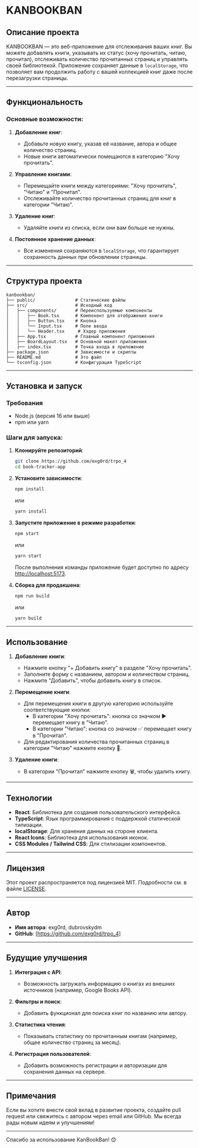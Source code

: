 # KANBOOKBAN

## Описание проекта
KANBOOKBAN — это веб-приложение для отслеживания ваших книг. Вы можете добавлять книги, указывать их статус (хочу прочитать, читаю, прочитал), отслеживать количество прочитанных страниц и управлять своей библиотекой. Приложение сохраняет данные в `localStorage`, что позволяет вам продолжить работу с вашей коллекцией книг даже после перезагрузки страницы.

---

## Функциональность

### Основные возможности:
1. **Добавление книг**:
   - Добавьте новую книгу, указав её название, автора и общее количество страниц.
   - Новые книги автоматически помещаются в категорию "Хочу прочитать".

2. **Управление книгами**:
   - Перемещайте книги между категориями: "Хочу прочитать", "Читаю" и "Прочитал".
   - Отслеживайте количество прочитанных страниц для книг в категории "Читаю".

3. **Удаление книг**:
   - Удаляйте книги из списка, если они вам больше не нужны.

4. **Постоянное хранение данных**:
   - Все изменения сохраняются в `localStorage`, что гарантирует сохранность данных при обновлении страницы.

---

## Структура проекта

```
kanbookban/
├── public/               # Статические файлы
├── src/                  # Исходный код
│   ├── components/       # Переиспользуемые компоненты
│   │   ├── Book.tsx      # Компонент для отображения книги
│   │   ├── Button.tsx    # Кнопка
│   │   └── Input.tsx     # Поле ввода
│   │   └── Header.tsx     # Хэдер приложения
│   ├── App.tsx           # Главный компонент приложения
│   ├── BoardLayout.tsx   # Основной макет приложения
│   ├── index.tsx         # Точка входа в приложение
├── package.json          # Зависимости и скрипты
├── README.md             # Это файл
└── tsconfig.json         # Конфигурация TypeScript
```

---

## Установка и запуск

### Требования
- Node.js (версия 16 или выше)
- npm или yarn

### Шаги для запуска:

1. **Клонируйте репозиторий**:
   ```bash
   git clone https://github.com/exg0rd/trpo_4
   cd book-tracker-app
   ```

2. **Установите зависимости**:
   ```bash
   npm install
   ```
   или
   ```bash
   yarn install
   ```

3. **Запустите приложение в режиме разработки**:
   ```bash
   npm start
   ```
   или
   ```bash
   yarn start
   ```

   После выполнения команды приложение будет доступно по адресу [http://localhost:5173](http://localhost:5173).

4. **Сборка для продакшена**:
   ```bash
   npm run build
   ```
   или
   ```bash
   yarn build
   ```

---

## Использование

1. **Добавление книги**:
   - Нажмите кнопку "+ Добавить книгу" в разделе "Хочу прочитать".
   - Заполните форму с названием, автором и количеством страниц.
   - Нажмите "Добавить", чтобы добавить книгу в список.

2. **Перемещение книги**:
   - Для перемещения книги в другую категорию используйте соответствующие кнопки:
     - В категории "Хочу прочитать": кнопка со значком ▶️ перемещает книгу в "Читаю".
     - В категории "Читаю": кнопка со значком ✅ перемещает книгу в "Прочитал".
   - Для редактирования количества прочитанных страниц в категории "Читаю" нажмите кнопку 📝.

3. **Удаление книги**:
   - В категории "Прочитал" нажмите кнопку 🗑️, чтобы удалить книгу.

---

## Технологии

- **React**: Библиотека для создания пользовательского интерфейса.
- **TypeScript**: Язык программирования с поддержкой статической типизации.
- **localStorage**: Для хранения данных на стороне клиента.
- **React Icons**: Библиотека для использования иконок.
- **CSS Modules / Tailwind CSS**: Для стилизации компонентов.

---

## Лицензия

Этот проект распространяется под лицензией MIT. Подробности см. в файле [LICENSE](LICENSE).

---

## Автор

- **Имя автора**: exg0rd, dubrovskydm
- **GitHub**: [https://github.com/exg0rd/trpo_4]

---

## Будущие улучшения

1. **Интеграция с API**:
   - Возможность загружать информацию о книгах из внешних источников (например, Google Books API).

2. **Фильтры и поиск**:
   - Добавить функционал для поиска книг по названию или автору.

3. **Статистика чтения**:
   - Показывать статистику по прочитанным книгам (например, общее количество страниц за месяц).

4. **Регистрация пользователей**:
   - Добавить возможность регистрации и авторизации для сохранения данных на сервере.

---

## Примечания

Если вы хотите внести свой вклад в развитие проекта, создайте pull request или свяжитесь с автором через email или GitHub. Мы всегда рады новым идеям и улучшениям!

---

Спасибо за использование KanBookBan! 😊